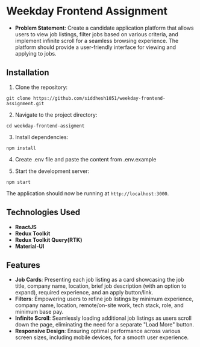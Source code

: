 # Weekday Frontend Assignment

- **Problem Statement**: Create a candidate application platform that allows users to view job listings, filter jobs based on various criteria, and implement infinite scroll for a seamless browsing experience. The platform should provide a user-friendly interface for viewing and applying to jobs.

## Installation

1. Clone the repository:

```
git clone https://github.com/siddhesh1051/weekday-frontend-assignment.git
```

2. Navigate to the project directory:

```
cd weekday-frontend-assigment
```

3. Install dependencies:

```
npm install
```

4. Create .env file and paste the content from .env.example

5. Start the development server:

```
npm start
```

The application should now be running at `http://localhost:3000`.

## Technologies Used

- **ReactJS**
- **Redux Toolkit**
- **Redux Toolkit Query(RTK)**
- **Material-UI**

## Features

- **Job Cards**: Presenting each job listing as a card showcasing the job title, company name, location, brief job description (with an option to expand), required experience, and an apply button/link.
- **Filters**: Empowering users to refine job listings by minimum experience, company name, location, remote/on-site work, tech stack, role, and minimum base pay.
- **Infinite Scroll**: Seamlessly loading additional job listings as users scroll down the page, eliminating the need for a separate "Load More" button.
- **Responsive Design**: Ensuring optimal performance across various screen sizes, including mobile devices, for a smooth user experience.
